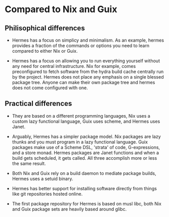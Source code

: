 # Compared to Nix and Guix

## Philisophical differences

- Hermes has a focus on simplicy and minimalism.
  As an example, hermes provides a fraction of the commands or options
  you need to learn compared to either Nix or Guix.

- Hermes has a focus on allowing you to run everything yourself
  without any need for central infrastructure. 
  Nix for example, comes preconfigured to fetch software from the hydra build
  cache centrally run by the project. Hermes does not place any emphasis
  on a single blessed package tree. Anyone can make their own package tree
  and hermes does not come configured with one.

## Practical differences

- They are based on a different programming languages, Nix uses a custom
  lazy functional language, Guix uses scheme, and Hermes uses
  Janet.

- Arguably, Hermes has a simpler package model.
  Nix packages are lazy thunks and
  you must program in a lazy functional language.
  Guix packages make use of a Scheme DSL, 'strata' of code, G-expressions, and 
  a store monad. Hermes packages are Janet functions and when
  a build gets scheduled, it gets called. All three accomplish more or
  less the same result.

- Both Nix and Guix rely on a build daemon to mediate package
  builds, Hermes uses a setuid binary.

- Hermes has better support for installing software directly from things
  like git repositories hosted online.

- The first package repository for Hermes is based on musl libc, both Nix and Guix
  package sets are heavily based around glibc.
